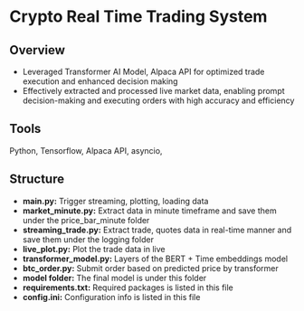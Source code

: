 # Crypto Real Time Trading System

## Overview
* Leveraged Transformer AI Model, Alpaca API for optimized trade execution and enhanced decision making
* Effectively extracted and processed live market data, enabling prompt decision-making and executing orders with high accuracy and efficiency

## Tools
Python, Tensorflow, Alpaca API, asyncio, 

## Structure
* **main.py:** Trigger streaming, plotting, loading data
* **market_minute.py:** Extract data in minute timeframe and save them under the price_bar_minute folder
* **streaming_trade.py:** Extract trade, quotes data in real-time manner and save them under the logging folder
* **live_plot.py:** Plot the trade data in live
* **transformer_model.py:** Layers of the BERT + Time embeddings model 
* **btc_order.py:** Submit order based on predicted price by transformer
* **model folder:** The final model is under this folder
* **requirements.txt:** Required packages is listed in this file
* **config.ini:** Configuration info is listed in this file

